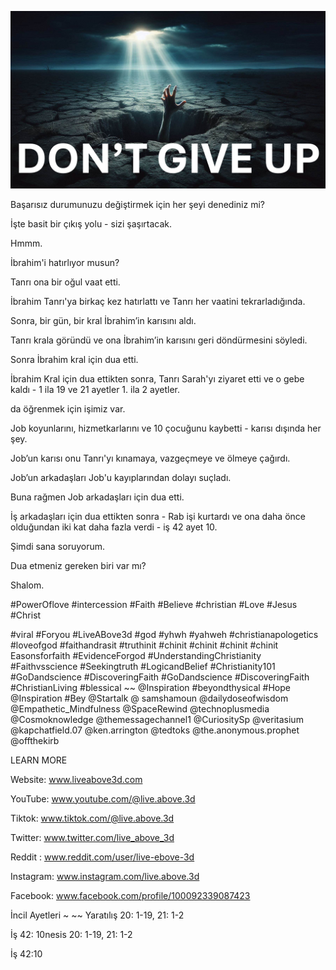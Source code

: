 ![Video cover image](../cover.jpg "cover photo")

Başarısız durumunuzu değiştirmek için her şeyi denediniz mi?

İşte basit bir çıkış yolu - sizi şaşırtacak.

Hmmm.

İbrahim'i hatırlıyor musun?

Tanrı ona bir oğul vaat etti.

İbrahim Tanrı'ya birkaç kez hatırlattı ve Tanrı her vaatini tekrarladığında.

Sonra, bir gün, bir kral İbrahim’in karısını aldı.

Tanrı krala göründü ve ona İbrahim’in karısını geri döndürmesini söyledi.

Sonra İbrahim kral için dua etti.

İbrahim Kral için dua ettikten sonra, Tanrı Sarah'yı ziyaret etti ve o gebe kaldı - 1 ila 19 ve 21 ayetler 1. ila 2 ayetler.

da öğrenmek için işimiz var.

Job koyunlarını, hizmetkarlarını ve 10 çocuğunu kaybetti - karısı dışında her şey.

Job’un karısı onu Tanrı'yı ​​kınamaya, vazgeçmeye ve ölmeye çağırdı.

Job’un arkadaşları Job'u kayıplarından dolayı suçladı.

Buna rağmen Job arkadaşları için dua etti.

İş arkadaşları için dua ettikten sonra - Rab işi kurtardı ve ona daha önce olduğundan iki kat daha fazla verdi - iş 42 ayet 10.

Şimdi sana soruyorum.

Dua etmeniz gereken biri var mı?

Shalom.


#PowerOflove #intercession #Faith #Believe #christian #Love #Jesus #Christ

#viral #Foryou #LiveABove3d #god #yhwh #yahweh #christianapologetics #loveofgod #faithandrasit #truthinit #chinit #chinit #chinit #chinit Easonsforfaith #EvidenceForgod #UnderstandingChristianity #Faithvsscience #Seekingtruth #LogicandBelief #Christianity101 #GoDandscience #DiscoveringFaith #GoDandscience #DiscoveringFaith #ChristianLiving #blessical ~~ @Inspiration #beyondthysical #Hope @Inspiration #Bey @Startalk @ samshamoun @dailydoseofwisdom @Empathetic_Mindfulness @SpaceRewind @technoplusmedia @Cosmoknowledge @themessagechannel1 @CuriositySp @veritasium @kapchatfield.07 @ken.arrington @tedtoks @the.anonymous.prophet @offthekirb

LEARN MORE


Website: www.liveabove3d.com

YouTube: www.youtube.com/@live.above.3d

Tiktok: www.tiktok.com/@live.above.3d

Twitter: www.twitter.com/live_above_3d

Reddit : www.reddit.com/user/live-ebove-3d

Instagram: www.instagram.com/live.above.3d

Facebook: www.facebook.com/profile/100092339087423

İncil Ayetleri ~ ~~ Yaratılış 20: 1-19, 21: 1-2


İş 42: 10nesis 20: 1-19, 21: 1-2

İş 42:10
